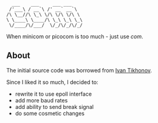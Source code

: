 
```
  ___    ___     ___ ___
 /'___\ / __`\ /' __` __`\
/\ \__//\ \_\ \/\ \/\ \/\ \
\ \____\ \____/\ \_\ \_\ \_\
 \/____/\/___/  \/_/\/_/\/_/
```
When minicom or picocom is too much - just use _com_.

## About
The initial source code was borrowed from [Ivan Tikhonov](http://brokestream.com/tinyserial.html).

Since I liked it so much, I decided to:
 - rewrite it to use epoll interface
 - add more baud rates
 - add ability to send break signal
 - do some cosmetic changes

